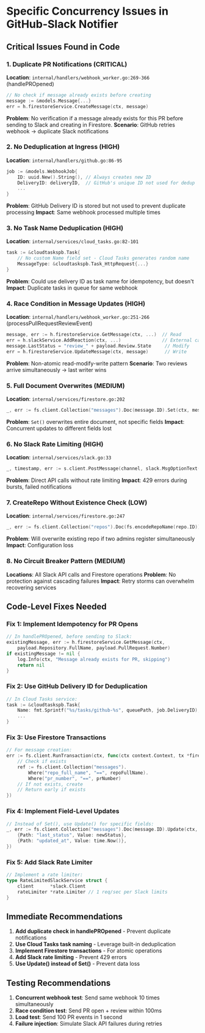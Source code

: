 # Specific Concurrency Issues in GitHub-Slack Notifier

## Critical Issues Found in Code

### 1. Duplicate PR Notifications (CRITICAL)
**Location**: `internal/handlers/webhook_worker.go:269-366` (handlePROpened)
```go
// No check if message already exists before creating
message := &models.Message{...}
err = h.firestoreService.CreateMessage(ctx, message)
```
**Problem**: No verification if a message already exists for this PR before sending to Slack and creating in Firestore.
**Scenario**: GitHub retries webhook → duplicate Slack notifications

### 2. No Deduplication at Ingress (HIGH)
**Location**: `internal/handlers/github.go:86-95`
```go
job := &models.WebhookJob{
    ID: uuid.New().String(), // Always creates new ID
    DeliveryID: deliveryID,  // GitHub's unique ID not used for dedup
    ...
}
```
**Problem**: GitHub Delivery ID is stored but not used to prevent duplicate processing
**Impact**: Same webhook processed multiple times

### 3. No Task Name Deduplication (HIGH)
**Location**: `internal/services/cloud_tasks.go:82-101`
```go
task := &cloudtaskspb.Task{
    // No custom Name field set - Cloud Tasks generates random name
    MessageType: &cloudtaskspb.Task_HttpRequest{...}
}
```
**Problem**: Could use delivery ID as task name for idempotency, but doesn't
**Impact**: Duplicate tasks in queue for same webhook

### 4. Race Condition in Message Updates (HIGH)
**Location**: `internal/handlers/webhook_worker.go:251-266` (processPullRequestReviewEvent)
```go
message, err := h.firestoreService.GetMessage(ctx, ...)  // Read
err = h.slackService.AddReaction(ctx, ...)               // External call
message.LastStatus = "review_" + payload.Review.State     // Modify
err = h.firestoreService.UpdateMessage(ctx, message)      // Write
```
**Problem**: Non-atomic read-modify-write pattern
**Scenario**: Two reviews arrive simultaneously → last writer wins

### 5. Full Document Overwrites (MEDIUM)
**Location**: `internal/services/firestore.go:202`
```go
_, err := fs.client.Collection("messages").Doc(message.ID).Set(ctx, message)
```
**Problem**: `Set()` overwrites entire document, not specific fields
**Impact**: Concurrent updates to different fields lost

### 6. No Slack Rate Limiting (HIGH)
**Location**: `internal/services/slack.go:33`
```go
_, timestamp, err := s.client.PostMessage(channel, slack.MsgOptionText(text, false))
```
**Problem**: Direct API calls without rate limiting
**Impact**: 429 errors during bursts, failed notifications

### 7. CreateRepo Without Existence Check (LOW)
**Location**: `internal/services/firestore.go:247`
```go
_, err := fs.client.Collection("repos").Doc(fs.encodeRepoName(repo.ID)).Set(ctx, repo)
```
**Problem**: Will overwrite existing repo if two admins register simultaneously
**Impact**: Configuration loss

### 8. No Circuit Breaker Pattern (MEDIUM)
**Locations**: All Slack API calls and Firestore operations
**Problem**: No protection against cascading failures
**Impact**: Retry storms can overwhelm recovering services

## Code-Level Fixes Needed

### Fix 1: Implement Idempotency for PR Opens
```go
// In handlePROpened, before sending to Slack:
existingMessage, err := h.firestoreService.GetMessage(ctx, 
    payload.Repository.FullName, payload.PullRequest.Number)
if existingMessage != nil {
    log.Info(ctx, "Message already exists for PR, skipping")
    return nil
}
```

### Fix 2: Use GitHub Delivery ID for Deduplication
```go
// In Cloud Tasks service:
task := &cloudtaskspb.Task{
    Name: fmt.Sprintf("%s/tasks/github-%s", queuePath, job.DeliveryID),
    ...
}
```

### Fix 3: Use Firestore Transactions
```go
// For message creation:
err := fs.client.RunTransaction(ctx, func(ctx context.Context, tx *firestore.Transaction) error {
    // Check if exists
    ref := fs.client.Collection("messages").
        Where("repo_full_name", "==", repoFullName).
        Where("pr_number", "==", prNumber)
    // If not exists, create
    // Return early if exists
})
```

### Fix 4: Implement Field-Level Updates
```go
// Instead of Set(), use Update() for specific fields:
_, err := fs.client.Collection("messages").Doc(message.ID).Update(ctx, []firestore.Update{
    {Path: "last_status", Value: newStatus},
    {Path: "updated_at", Value: time.Now()},
})
```

### Fix 5: Add Slack Rate Limiter
```go
// Implement a rate limiter:
type RateLimitedSlackService struct {
    client      *slack.Client
    rateLimiter *rate.Limiter // 1 req/sec per Slack limits
}
```

## Immediate Recommendations

1. **Add duplicate check in handlePROpened** - Prevent duplicate notifications
2. **Use Cloud Tasks task naming** - Leverage built-in deduplication
3. **Implement Firestore transactions** - For atomic operations
4. **Add Slack rate limiting** - Prevent 429 errors
5. **Use Update() instead of Set()** - Prevent data loss

## Testing Recommendations

1. **Concurrent webhook test**: Send same webhook 10 times simultaneously
2. **Race condition test**: Send PR open + review within 100ms
3. **Load test**: Send 100 PR events in 1 second
4. **Failure injection**: Simulate Slack API failures during retries